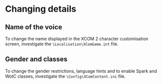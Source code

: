 # Changing details

## Name of the voice
To change the name displayed in the XCOM 2 character customisation screen, investigate the `\Localisation\XComGame.int` file.


## Gender and classes
To change the gender restrictions, language hints and to enable Spark and WotC classes, investigate the `\Config\XComContent.ini` file.
